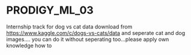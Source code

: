 # PRODIGY_ML_03
Internship track
for dog vs cat data download from 
https://www.kaggle.com/c/dogs-vs-cats/data
and seperate cat and dog images.... 
you can do it without seperating too...please apply own knowledge how to
